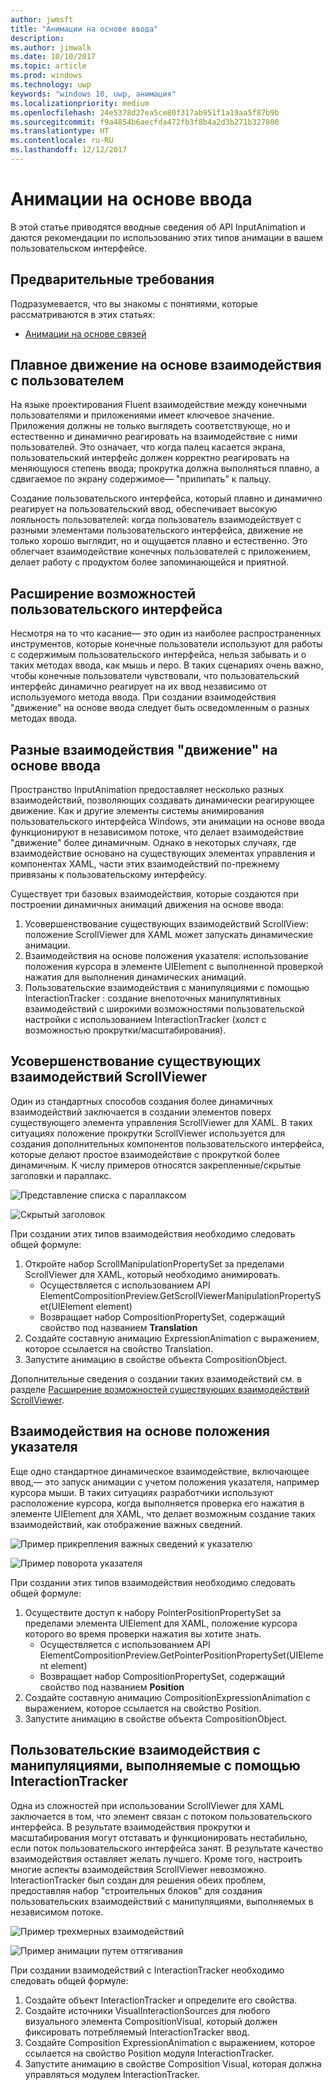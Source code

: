 ```yaml
---
author: jwmsft
title: "Анимации на основе ввода"
description: 
ms.author: jimwalk
ms.date: 10/10/2017
ms.topic: article
ms.prod: windows
ms.technology: uwp
keywords: "windows 10, uwp, анимация"
ms.localizationpriority: medium
ms.openlocfilehash: 24e5378d27ea5ce80f317ab951f1a19aa5f87b9b
ms.sourcegitcommit: f9a4854b6aecfda472fb3f8b4a2d3b271b327800
ms.translationtype: HT
ms.contentlocale: ru-RU
ms.lasthandoff: 12/12/2017
---
```

# <a name="input-driven-animations"></a>Анимации на основе ввода

В этой статье приводятся вводные сведения об API InputAnimation и даются рекомендации по использованию этих типов анимации в вашем пользовательском интерфейсе.

## <a name="prerequisites"></a>Предварительные требования

Подразумевается, что вы знакомы с понятиями, которые рассматриваются в этих статьях:

- [Анимации на основе связей](relation-animations.md)

## <a name="smooth-motion-driven-from-user-interactions"></a>Плавное движение на основе взаимодействия с пользователем

На языке проектирования Fluent взаимодействие между конечными пользователями и приложениями имеет ключевое значение. Приложения должны не только выглядеть соответствующе, но и естественно и динамично реагировать на взаимодействие с ними пользователей. Это означает, что когда палец касается экрана, пользовательский интерфейс должен корректно реагировать на меняющуюся степень ввода; прокрутка должна выполняться плавно, а сдвигаемое по экрану содержимое— "прилипать" к пальцу.

Создание пользовательского интерфейса, который плавно и динамично реагирует на пользовательский ввод, обеспечивает высокую лояльность пользователей: когда пользователь взаимодействует с разными элементами пользовательского интерфейса, движение не только хорошо выглядит, но и ощущается плавно и естественно. Это облегчает взаимодействие конечных пользователей с приложением, делает работу с продуктом более запоминающейся и приятной.

## <a name="expanding-past-just-touch"></a>Расширение возможностей пользовательского интерфейса

Несмотря на то что касание— это один из наиболее распространенных инструментов, которые конечные пользователи используют для работы с содержимым пользовательского интерфейса, нельзя забывать и о таких методах ввода, как мышь и перо. В таких сценариях очень важно, чтобы конечные пользователи чувствовали, что пользовательский интерфейс динамично реагирует на их ввод независимо от используемого метода ввода. При создании взаимодействия "движение" на основе ввода следует быть осведомленным о разных методах ввода.

## <a name="different-input-driven-motion-experiences"></a>Разные взаимодействия "движение" на основе ввода

Пространство InputAnimation предоставляет несколько разных взаимодействий, позволяющих создавать динамически реагирующее движение. Как и другие элементы системы анимирования пользовательского интерфейса Windows, эти анимации на основе ввода функционируют в независимом потоке, что делает взаимодействие "движение" более динамичным. Однако в некоторых случаях, где взаимодействие основано на существующих элементах управления и компонентах XAML, части этих взаимодействий по-прежнему привязаны к пользовательскому интерфейсу.

Существует три базовых взаимодействия, которые создаются при построении динамичных анимаций движения на основе ввода:

1. Усовершенствование существующих взаимодействий ScrollView: положение ScrollViewer для XAML может запускать динамические анимации.
1. Взаимодействия на основе положения указателя: использование положения курсора в элементе UIElement с выполненной проверкой нажатия для выполнения динамических анимаций.
1. Пользовательские взаимодействия с манипуляциями с помощью InteractionTracker : создание внепоточных манипулятивных взаимодействий с широкими возможностями пользовательской настройки с использованием InteractionTracker (холст с возможностью прокрутки/масштабирования).

## <a name="enhancing-existing-scrollviewer-experiences"></a>Усовершенствование существующих взаимодействий ScrollViewer

Один из стандартных способов создания более динамичных взаимодействий заключается в создании элементов поверх существующего элемента управления ScrollViewer для XAML. В таких ситуациях положение прокрутки ScrollViewer используется для создания дополнительных компонентов пользовательского интерфейса, которые делают простое взаимодействие с прокруткой более динамичным. К числу примеров относятся закрепленные/скрытые заголовки и параллакс.

![Представление списка с параллаксом](images/animation/parallax.gif)

![Скрытый заголовок](images/animation/shy-header.gif)

При создании этих типов взаимодействия необходимо следовать общей формуле:

1. Откройте набор ScrollManipulationPropertySet за пределами ScrollViewer для XAML, который необходимо анимировать.
    - Осуществляется с использованием API ElementCompositionPreview.GetScrollViewerManipulationPropertySet(UIElement element)
    - Возвращает набор CompositionPropertySet, содержащий свойство под названием **Translation**
1. Создайте составную анимацию ExpressionAnimation с выражением, которое ссылается на свойство Translation.
1. Запустите анимацию в свойстве объекта CompositionObject.

Дополнительные сведения о создании таких взаимодействий см. в разделе [Расширение возможностей существующих взаимодействий ScrollViewer](scroll-input-animations.md).

## <a name="pointer-position-driven-experiences"></a>Взаимодействия на основе положения указателя

Еще одно стандартное динамическое взаимодействие, включающее ввод,— это запуск анимации с учетом положения указателя, например курсора мыши. В таких ситуациях разработчики используют расположение курсора, когда выполняется проверка его нажатия в элементе UIElement для XAML, что делает возможным создание таких взаимодействий, как отображение важных сведений.

![Пример прикрепления важных сведений к указателю](images/animation/spotlight-reveal.gif)

![Пример поворота указателя](images/animation/pointer-rotate.gif)

При создании этих типов взаимодействия необходимо следовать общей формуле:

1. Осуществите доступ к набору PointerPositionPropertySet за пределами элемента UIElement для XAML, положение курсора которого во время проверки нажатия вы хотите знать.
    - Осуществляется с использованием API ElementCompositionPreview.GetPointerPositionPropertySet(UIElement element)
    - Возвращает набор CompositionPropertySet, содержащий свойство под названием **Position**
1. Создайте составную анимацию CompositionExpressionAnimation с выражением, которое ссылается на свойство Position.
1. Запустите анимацию в свойстве объекта CompositionObject.

## <a name="custom-manipulation-experiences-with-interactiontracker"></a>Пользовательские взаимодействия с манипуляциями, выполняемые с помощью InteractionTracker

Одна из сложностей при использовании ScrollViewer для XAML заключается в том, что элемент связан с потоком пользовательского интерфейса. В результате взаимодействия прокрутки и масштабирования могут отставать и функционировать нестабильно, если поток пользовательского интерфейса занят. В результате качество взаимодействия оставляет желать лучшего. Кроме того, настроить многие аспекты взаимодействия ScrollViewer невозможно. InteractionTracker был создан для решения обеих проблем, предоставляя набор "строительных блоков" для создания пользовательских взаимодействий с манипуляциями, выполняемых в независимом потоке.

![Пример трехмерных взаимодействий](images/animation/interactions-3d.gif)

![Пример анимации путем оттягивания](images/animation/pull-to-animate.gif)

При создании взаимодействий с InteractionTracker необходимо следовать общей формуле:

1. Создайте объект InteractionTracker и определите его свойства.
1. Создайте источники VisualInteractionSources для любого визуального элемента CompositionVisual, который должен фиксировать потребляемый InteractionTracker ввод.
1. Создайте Composition ExpressionAnimation с выражением, которое ссылается на свойство Position модуля InteractionTracker.
1. Запустите анимацию в свойстве Composition Visual, которая должна управляться модулем InteractionTracker.
